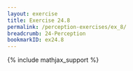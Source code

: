 ```yaml
---
layout: exercise
title: Exercise 24.8
permalink: /perception-exercises/ex_8/
breadcrumb: 24-Perception
bookmarkID: ex24.8
---
```


{% include mathjax_support %}
